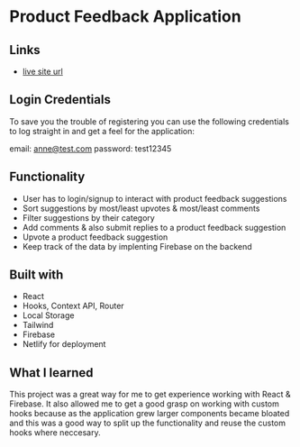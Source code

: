 # Product Feedback Application

## Links

- [live site url](https://danny-product-feedback.netlify.app/)

## Login Credentials

To save you the trouble of registering you can use the following credentials to log straight in and get a feel for the application:

email: anne@test.com
password: test12345

## Functionality

- User has to login/signup to interact with product feedback suggestions
- Sort suggestions by most/least upvotes & most/least comments
- Filter suggestions by their category
- Add comments & also submit replies to a product feedback suggestion
- Upvote a product feedback suggestion
- Keep track of the data by implenting Firebase on the backend

## Built with

- React
- Hooks, Context API, Router
- Local Storage
- Tailwind
- Firebase
- Netlify for deployment

## What I learned

This project was a great way for me to get experience working with React & Firebase. It also allowed me to get a good grasp on working with custom hooks because as the application grew larger components became bloated and this was a good way to split up the functionality and reuse the custom hooks where neccesary.
